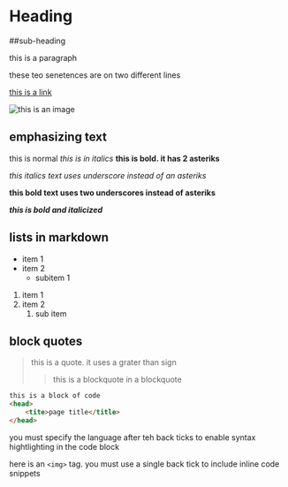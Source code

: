 # Heading
 
##sub-heading

this is a paragraph

these teo senetences are 
on two different lines

[this is a link](https://en.wikipedia.org)

![this is an image](https://codingreflections.com/uploads-optimized/2021/03/writing-post-vscode-markdown-1/webp)

## emphasizing text

this is normal
 *this is in italics*
**this is bold. it has 2 asteriks**

_this italics text uses underscore instead of an asteriks_

__this bold text uses two underscores instead of asteriks__

_**this is bold and italicized**_

## lists in markdown

- item 1
- item 2
	- subitem 1

1. item 1
2. item 2
	1. sub item

## block quotes

> this is a quote. it uses a grater than sign
>> this is a blockquote in a blockquote

```html
this is a block of code
<head>
	<tite>page title</title>
</head>
```

you must specify the language after teh back ticks to enable syntax hightlighting in the code block

here is an `<img>` tag. you must use a single back tick to include inline code snippets






















